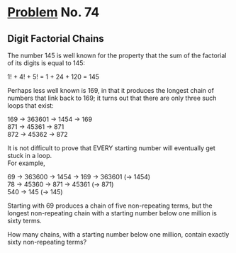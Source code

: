 # [Problem](https://projecteuler.net/problem=74) No. 74

## Digit Factorial Chains

The number 145 is well known for the property that the sum of the factorial of its digits is equal to 145:

1! + 4! + 5! = 1 + 24 + 120 = 145

Perhaps less well known is 169, in that it produces the longest chain of numbers that link back to 169; it turns out that there are only three such loops that exist:

169 → 363601 → 1454 → 169<br>
871 → 45361 → 871<br>
872 → 45362 → 872<br>

It is not difficult to prove that EVERY starting number will eventually get stuck in a loop.<br>
For example,

69 → 363600 → 1454 → 169 → 363601 (→ 1454)<br>
78 → 45360 → 871 → 45361 (→ 871)<br>
540 → 145 (→ 145)

Starting with 69 produces a chain of five non-repeating terms, but the longest non-repeating chain with a starting number below one million is sixty terms.

How many chains, with a starting number below one million, contain exactly sixty non-repeating terms?
